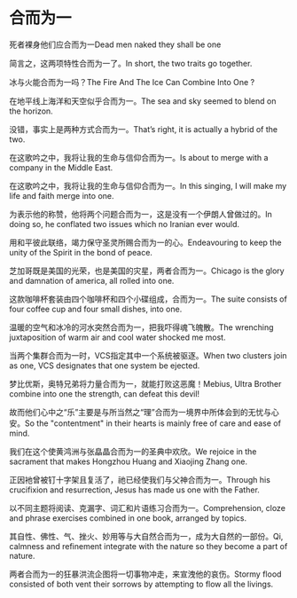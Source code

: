 # 合而为一

<p><span class="chinese">死者裸身他们应合而为一</span><span class="english">Dead men naked they shall be one</span></p>

<p><span class="chinese">简言之，这两项特性合而为一了。</span><span class="english">In short, the two traits go together.</span></p>

<p><span class="chinese">冰与火能合而为一吗？</span><span class="english">The Fire And The Ice Can Combine Into One ?</span></p>

<p><span class="chinese">在地平线上海洋和天空似乎合而为一。</span><span class="english">The sea and sky seemed to blend on the horizon.</span></p>

<p><span class="chinese">没错，事实上是两种方式合而为一。</span><span class="english">That’s right, it is actually a hybrid of the two.</span></p>

<p><span class="chinese">在这歌吟之中，我将让我的生命与信仰合而为一。</span><span class="english">Is about to merge with a company in the Middle East.</span></p>

<p><span class="chinese">在这歌吟之中，我将让我的生命与信仰合而为一。</span><span class="english">In this singing, I will make my life and faith merge into one.</span></p>

<p><span class="chinese">为表示他的称赞，他将两个问题合而为一，这是没有一个伊朗人曾做过的。</span><span class="english">In doing so, he conflated two issues which no Iranian ever would.</span></p>

<p><span class="chinese">用和平彼此联络，竭力保守圣灵所赐合而为一的心。</span><span class="english">Endeavouring to keep the unity of the Spirit in the bond of peace.</span></p>

<p><span class="chinese">芝加哥既是美国的光荣，也是美国的灾星，两者合而为一。</span><span class="english">Chicago is the glory and damnation of america, all rolled into one.</span></p>

<p><span class="chinese">这款咖啡杯套装由四个咖啡杯和四个小碟组成，合而为一。</span><span class="english">The suite consists of four coffee cup and four small dishes, into one.</span></p>

<p><span class="chinese">温暖的空气和冰冷的河水突然合而为一，把我吓得魂飞魄散。</span><span class="english">The wrenching juxtaposition of warm air and cool water shocked me most.</span></p>

<p><span class="chinese">当两个集群合而为一时，VCS指定其中一个系统被驱逐。</span><span class="english">When two clusters join as one, VCS designates that one system be ejected.</span></p>

<p><span class="chinese">梦比优斯，奥特兄弟将力量合而为一，就能打败这恶魔！</span><span class="english">Mebius, Ultra Brother combine into one the strength, can defeat this devil!</span></p>

<p><span class="chinese">故而他们心中之“乐”主要是与所当然之“理”合而为一境界中所体会到的无忧与心安。</span><span class="english">So the "contentment" in their hearts is mainly free of care and ease of mind.</span></p>

<p><span class="chinese">我们在这个使黄鸿洲与张皛晶合而为一的圣典中欢欣。</span><span class="english">We rejoice in the sacrament that makes Hongzhou Huang and Xiaojing Zhang one.</span></p>

<p><span class="chinese">正因衪曾被钉十字架且复活了，祂已经使我们与父神合而为一。</span><span class="english">Through his crucifixion and resurrection, Jesus has made us one with the Father.</span></p>

<p><span class="chinese">以不同主题将阅读、克漏字、词汇和片语练习合而为一。</span><span class="english">Comprehension, cloze and phrase exercises combined in one book, arranged by topics.</span></p>

<p><span class="chinese">其自性、佛性、气、挫火、妙用等与大自然合而为一，成为大自然的一部份。</span><span class="english">Qi, calmness and refinement integrate with the nature so they become a part of nature.</span></p>

<p><span class="chinese">两者合而为一的狂暴洪流企图将一切事物冲走，来宣洩他的哀伤。</span><span class="english">Stormy flood consisted of both vent their sorrows by attempting to flow all the livings.</span></p>

